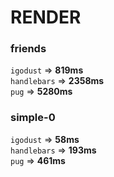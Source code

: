 # RENDER 

 ### friends 
`igodust` => **819ms** <br/> 
`handlebars` => **2358ms** <br/> 
`pug` => **5280ms** <br/> 

 ### simple-0 
`igodust` => **58ms** <br/> 
`handlebars` => **193ms** <br/> 
`pug` => **461ms** <br/> 
